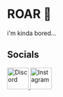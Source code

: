 # ROAR 🦖
i'm kinda bored...

## Socials
<a href="https://discord.com/users/1036554288673083446">
<img src="https://img.shields.io/badge/-7289DA.svg?style=flat-square&logo=discord&logoColor=white" alt="Discord" width="50">
</a>
<a href="https://www.instagram.com/v_marilynb/">
<img src="https://img.shields.io/badge/-E4405F.svg?style=flat-square&logo=instagram&logoColor=white" alt="Instagram" width="50">
</a>
